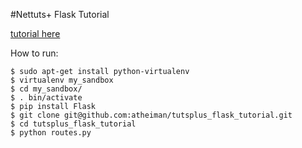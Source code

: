 #Nettuts+ Flask Tutorial

[tutorial here](http://code.tutsplus.com/tutorials/an-introduction-to-pythons-flask-framework--net-28822)

How to run:

    $ sudo apt-get install python-virtualenv
    $ virtualenv my_sandbox
    $ cd my_sandbox/
    $ . bin/activate
    $ pip install Flask
    $ git clone git@github.com:atheiman/tutsplus_flask_tutorial.git
    $ cd tutsplus_flask_tutorial
    $ python routes.py
